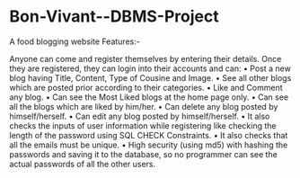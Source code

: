 # Bon-Vivant--DBMS-Project
A food blogging website Features:-

Anyone can come and register themselves by entering their details.
Once they are registered, they can login into their accounts and can: • Post a new blog having Title, Content, Type of Cousine and Image. • See all other blogs which are posted prior according to their categories. • Like and Comment any blog. • Can see the Most Liked blogs at the home page only. • Can see all the blogs which are liked by him/her. • Can delete any blog posted by himself/herself. • Can edit any blog posted by himself/herself. • It also checks the inputs of user information while registering like checking the length of the password using SQL CHECK Constraints. • It also checks that all the emails must be unique. • High security (using md5) with hashing the passwords and saving it to the database, so no programmer can see the actual passwords of all the other users.
